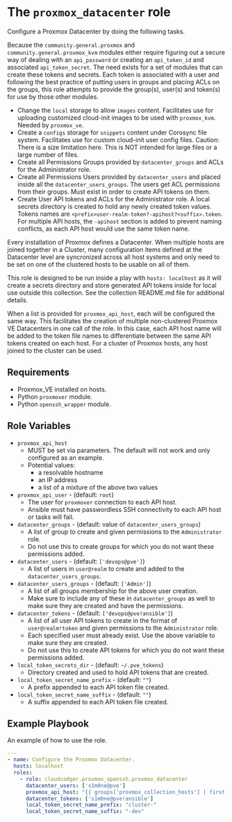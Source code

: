 The `proxmox_datacenter` role
=============================

Configure a Proxmox Datacenter by doing the following tasks.

Because the `community.general.proxmox` and `community.general.proxmox_kvm` modules either require figuring out a secure way of dealing with an `api_password` or creating an `api_token_id` and associated `api_token_secret`. The need exists for a set of modules that can create these tokens and secrets. Each token is associated with a user and following the best practice of putting users in groups and placing ACLs on the groups, this role attempts to provide the group(s), user(s) and token(s) for use by those other modules.

- Change the `local` storage to allow `images` content.
  Facilitates use for uploading customized cloud-init images to be used with `proxmox_kvm`.
  Needed by `proxmox_ve`.
- Create a `configs` storage for `snippets` content under Corosync file system.
  Facilitates use for custom cloud-init user config files.
  Caution: There is a size limitation here. This is NOT intended for large files or a large number of files.
- Create all Permissions Groups provided by `datacenter_groups` and ACLs for the Administrator role.
- Create all Permissions Users provided by `datacenter_users` and placed inside all the `datacenter_users_groups`.
  The users get ACL permissions from their groups.
  Must exist in order to create API tokens on them.
- Create User API tokens and ACLs for the Administrator role.
  A local secrets directory is created to hold any newly created token values.
  Tokens names are `<prefix>user-realm-token?-apihost?<suffix>.token`.
  For multiple API hosts, the `-apihost` section is added to prevent naming conflicts, as each API host would use the same token name.

Every installation of Proxmox defines a Datacenter. When multiple hosts are joined together in a Cluster, many configuration items defined at the Datacenter level are syncronized across all host systems and only need to be set on one of the clustered hosts to be usable on all of them.

This role is designed to be run inside a play with `hosts: localhost` as it will create a secrets directory and store generated API tokens inside for local use outside this collection. See the collection README.md file for additional details.

When a list is provided for `proxmox_api_host`, each will be configured the same way. This facilitates the creation of multiple non-clustered Proxmox VE Datacenters in one call of the role. In this case, each API host name will be added to the token file names to differentiate between the same API tokens created on each host. For a cluster of Proxmox hosts, any host joined to the cluster can be used.

Requirements
------------

- Proxmox_VE installed on hosts.
- Python `proxmoxer` module.
- Python `openssh_wrapper` module.

Role Variables
--------------

- `proxmox_api_host`
  - MUST be set via parameters. The default will not work and only configured as an example.
  - Potential values:
    - a resolvable hostname
    - an IP address
    - a list of a mixture of the above two values
- `proxmox_api_user` - (default: `root`)
  - The user for `proxmoxer` connection to each API host.
  - Ansible must have passwordless SSH connectivity to each API host or tasks will fail.
- `datacenter_groups` - (default: value of `datacenter_users_groups`)
  - A list of group to create and given permissions to the `Administrator` role.
  - Do not use this to create groups for which you do not want these permissions added.
- `datacenter_users` - (default: `['devops@pve']`)
  - A list of users in `user@realm` to create and added to the `datacenter_users_groups`.
- `datacenter_users_groups` - (default: `['Admin']`)
  - A list of all groups membership for the above user creation.
  - Make sure to include any of these in `datacenter_groups` as well to make sure they are created and have the permissions.
- `datacenter_tokens` - (default: `['devops@pve!ansible']`)
  - A list of all user API tokens to create in the format of `user@realm!token` and given permissions to the `Administrator` role.
  - Each specified user must already exist. Use the above variable to make sure they are created.
  - Do not use this to create API tokens for which you do not want these permissions added.
- `local_token_secrets_dir` - (default: `~/.pve_tokens`)
  - Directory created and used to hold API tokens that are created.
- `local_token_secret_name_prefix` - (default: `""`)
  - A prefix appended to each API token file created.
- `local_token_secret_name_suffix` - (default: `""`)
  - A suffix appended to each API token file created.

Example Playbook
----------------

An example of how to use the role.

```yaml
---
- name: Configure the Proxmox Datacenter.
  hosts: localhost
  roles:
    - role: cloudcodger.proxmox_openssh.proxmox_datacenter
      datacenter_users: ['s1m0ne@pve']
      proxmox_api_host: "{{ groups['proxmox_collection_hosts'] | first }}"
      datacenter_tokens: ['s1m0ne@pve!ansible']
      local_token_secret_name_prefix: "cluster-"
      local_token_secret_name_suffix: "-dev"
```
